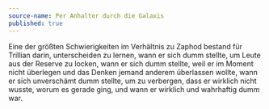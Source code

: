 ```yaml
---
source-name: Per Anhalter durch die Galaxis
published: true
---
```


<p>Eine der größten Schwierigkeiten im Verhältnis zu Zaphod bestand für Trillian darin, unterscheiden zu lernen, wann er sich dumm stellte, um Leute aus der Reserve zu locken, wann er sich dumm stellte, weil er im Moment nicht überlegen und das Denken jemand anderem überlassen wollte, wann er sich unverschämt dumm stellte, um zu verbergen, dass er wirklich nicht wusste, worum es gerade ging, und wann er wirklich und wahrhaftig dumm war.</p>


